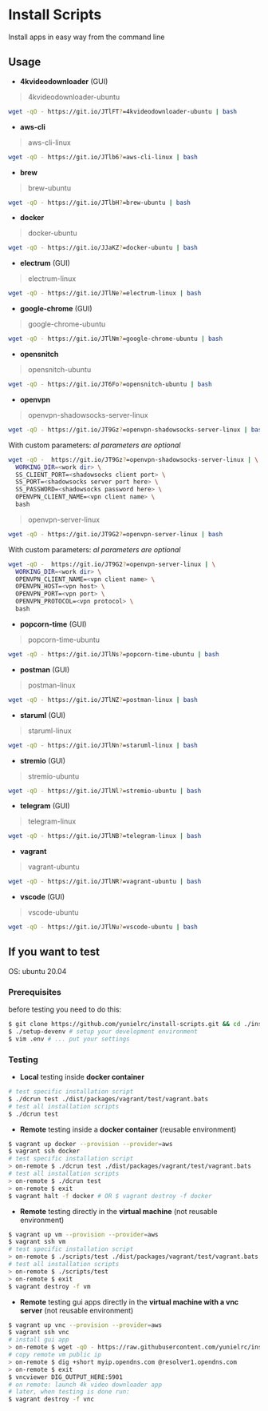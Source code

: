 <!-- DON'T EDIT HERE, THIS IS GENERATED ON COMMIT -->
<!-- EDIT: $ vim ./scripts/gen-readme -->

# Install Scripts

Install apps in easy way from the command line

## Usage

- **4kvideodownloader** (GUI)


> 4kvideodownloader-ubuntu
```sh
wget -qO - https://git.io/JTlFT?=4kvideodownloader-ubuntu | bash
```
- **aws-cli**


> aws-cli-linux
```sh
wget -qO - https://git.io/JTlb6?=aws-cli-linux | bash
```
- **brew**


> brew-ubuntu
```sh
wget -qO - https://git.io/JTlbH?=brew-ubuntu | bash
```
- **docker**


> docker-ubuntu
```sh
wget -qO - https://git.io/JJaKZ?=docker-ubuntu | bash
```
- **electrum** (GUI)


> electrum-linux
```sh
wget -qO - https://git.io/JTlNe?=electrum-linux | bash
```
- **google-chrome** (GUI)


> google-chrome-ubuntu
```sh
wget -qO - https://git.io/JTlNm?=google-chrome-ubuntu | bash
```
- **opensnitch**


> opensnitch-ubuntu
```sh
wget -qO - https://git.io/JT6Fo?=opensnitch-ubuntu | bash
```
- **openvpn**


> openvpn-shadowsocks-server-linux
```sh
wget -qO - https://git.io/JT9Gz?=openvpn-shadowsocks-server-linux | bash
```

With custom parameters:
_al parameters are optional_

```sh
wget -qO -  https://git.io/JT9Gz?=openvpn-shadowsocks-server-linux | \
  WORKING_DIR=<work dir> \
  SS_CLIENT_PORT=<shadowsocks client port> \
  SS_PORT=<shadowsocks server port here> \
  SS_PASSWORD=<shadowsocks password here> \
  OPENVPN_CLIENT_NAME=<vpn client name> \
  bash
```

> openvpn-server-linux
```sh
wget -qO - https://git.io/JT9G2?=openvpn-server-linux | bash
```

With custom parameters:
_al parameters are optional_

```sh
wget -qO -  https://git.io/JT9G2?=openvpn-server-linux | \
  WORKING_DIR=<work dir> \
  OPENVPN_CLIENT_NAME=<vpn client name> \
  OPENVPN_HOST=<vpn host> \
  OPENVPN_PORT=<vpn port> \
  OPENVPN_PROTOCOL=<vpn protocol> \
  bash
```
- **popcorn-time** (GUI)


> popcorn-time-ubuntu
```sh
wget -qO - https://git.io/JTlNs?=popcorn-time-ubuntu | bash
```
- **postman** (GUI)


> postman-linux
```sh
wget -qO - https://git.io/JTlNZ?=postman-linux | bash
```
- **staruml** (GUI)


> staruml-linux
```sh
wget -qO - https://git.io/JTlNn?=staruml-linux | bash
```
- **stremio** (GUI)


> stremio-ubuntu
```sh
wget -qO - https://git.io/JTlNl?=stremio-ubuntu | bash
```
- **telegram** (GUI)


> telegram-linux
```sh
wget -qO - https://git.io/JTlNB?=telegram-linux | bash
```
- **vagrant**


> vagrant-ubuntu
```sh
wget -qO - https://git.io/JTlNR?=vagrant-ubuntu | bash
```
- **vscode** (GUI)


> vscode-ubuntu
```sh
wget -qO - https://git.io/JTlNu?=vscode-ubuntu | bash
```
## If you want to test

OS: ubuntu 20.04

### Prerequisites

before testing you need to do this:

```sh
$ git clone https://github.com/yunielrc/install-scripts.git && cd ./install-scripts
$ ./setup-devenv # setup your development environment
$ vim .env # ... put your settings
```

### Testing

- **Local** testing inside **docker container**

```sh
# test specific installation script
$ ./dcrun test ./dist/packages/vagrant/test/vagrant.bats
# test all installation scripts
$ ./dcrun test
```

- **Remote** testing inside a **docker container** (reusable environment)

```sh
$ vagrant up docker --provision --provider=aws
$ vagrant ssh docker
# test specific installation script
> on-remote $ ./dcrun test ./dist/packages/vagrant/test/vagrant.bats
# test all installation scripts
> on-remote $ ./dcrun test
> on-remote $ exit
$ vagrant halt -f docker # OR $ vagrant destroy -f docker
```

- **Remote** testing directly in the **virtual machine** (not reusable environment)

```sh
$ vagrant up vm --provision --provider=aws
$ vagrant ssh vm
# test specific installation script
> on-remote $ ./scripts/test ./dist/packages/vagrant/test/vagrant.bats
# test all installation scripts
> on-remote $ ./scripts/test
> on-remote $ exit
$ vagrant destroy -f vm
```

- **Remote** testing gui apps directly in the **virtual machine with a vnc server** (not reusable environment)

```sh
$ vagrant up vnc --provision --provider=aws
$ vagrant ssh vnc
# install gui app
> on-remote $ wget -qO - https://raw.githubusercontent.com/yunielrc/install-scripts/master/dist/packages/4kvideodownloader/4kvideodownloader-ubuntu | bash
# copy remote vm public ip
> on-remote $ dig +short myip.opendns.com @resolver1.opendns.com
> on-remote $ exit
$ vncviewer DIG_OUTPUT_HERE:5901
# on remote: launch 4k video downloader app
# later, when testing is done run:
$ vagrant destroy -f vnc
```

